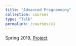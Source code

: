 ```yaml
---
title: "Advanced Programming"
collection: courses
type: "Talk"
permalink: /courses/c1
---
```


Spring 2019, 
[Project](https://github.com/aps2019project/project-1)
